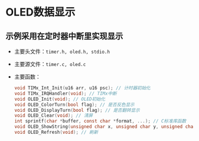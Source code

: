 # OLED数据显示

## 示例采用在定时器中断里实现显示

- 主要头文件：`timer.h, oled.h, stdio.h`

- 主要源文件：`timer.c, oled.c`

- 主要函数：

  ```c
  void TIMx_Int_Init(u16 arr, u16 psc); // 计时器初始化
  void TIMx_IRQHandler(void); // TIMx中断
  void OLED_Init(void); // OLED初始化
  void OLED_ColorTurn(bool flag); // 是否反色显示
  void OLED_DisplayTurn(bool flag); // 是否翻转显示
  void OLED_Clear(void); // 清屏
  int sprintf(char *buffer, const char *format, ...); // C标准库函数
  void OLED_ShowString(unsigned char x, unsigned char y, unsigned char *buffer, unsigned char size); // 显示（非中文）字符
  void OLED_Refresh(void); // 刷新
  ```